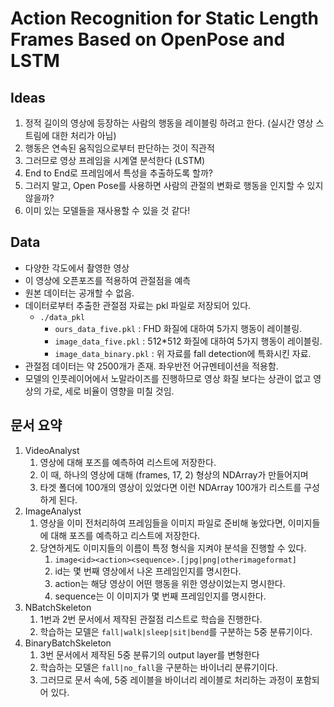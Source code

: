 # Action Recognition for Static Length Frames Based on OpenPose and LSTM

## Ideas

1. 정적 길이의 영상에 등장하는 사람의 행동을 레이블링 하려고 한다. (실시간 영상 스트림에 대한 처리가 아님)
2. 행동은 연속된 움직임으로부터 판단하는 것이 직관적
3. 그러므로 영상 프레임을 시계열 분석한다 (LSTM)
4. End to End로 프레임에서 특성을 추출하도록 할까?
5. 그러지 말고, Open Pose를 사용하면 사람의 관절의 변화로 행동을 인지할 수 있지 않을까?
6. 이미 있는 모델들을 재사용할 수 있을 것 같다!



## Data

- 다양한 각도에서 촬영한 영상
- 이 영상에 오픈포즈를 적용하여 관절점을 예측
- 원본 데이터는 공개할 수 없음.
- 데이터로부터 추출한 관절점 자료는 pkl 파일로 저장되어 있다.
  - `./data_pkl`
    - `ours_data_five.pkl` : FHD 화질에 대하여 5가지 행동이 레이블링.
    - `image_data_five.pkl` : 512*512 화질에 대하여 5가지 행동이 레이블링.
    - `image_data_binary.pkl` : 위 자료를 fall detection에 특화시킨 자료.
- 관절점 데이터는 약 2500개가 존재. 좌우반전 어규멘테이션을 적용함.
- 모델의 인풋레이어에서 노말라이즈를 진행하므로 영상 화질 보다는 상관이 없고 영상의 가로, 세로 비율이 영향을 미칠 것임.

## 문서 요약

1. VideoAnalyst
   1. 영상에 대해 포즈를 예측하여 리스트에 저장한다. 
   2. 이 때, 하나의 영상에 대해 (frames, 17, 2) 형상의 NDArray가 만들어지며 
   3. 타겟 폴더에 100개의 영상이 있었다면 이런 NDArray 100개가 리스트를 구성하게 된다.
2. ImageAnalyst
   1. 영상을 이미 전처리하여 프레임들을 이미지 파일로 준비해 놓았다면, 이미지들에 대해 포즈를 예측하고 리스트에 저장한다.
   2. 당연하게도 이미지들의 이름이 특정 형식을 지켜야 분석을 진행할 수 있다.
      1. `image<id><action><sequence>.[jpg|png|otherimageformat]`
      2. id는 몇 번째 영상에서 나온 프레임인지를 명시한다.
      3. action는 해당 영상이 어떤 행동을 위한 영상이었는지 명시한다.
      4. sequence는 이 이미지가 몇 번째 프레임인지를 명시한다.
3. NBatchSkeleton
   1. 1번과 2번 문서에서 제작된 관절점 리스트로 학습을 진행한다.
   2. 학습하는 모델은 `fall|walk|sleep|sit|bend`를 구분하는 5중 분류기이다.
4. BinaryBatchSkeleton
   1. 3번 문서에서 제작된 5중 분류기의 output layer를 변형한다
   2. 학습하는 모델은 `fall|no_fall`을 구분하는 바이너리 분류기이다.
   3. 그러므로 문서 속에, 5중 레이블을 바이너리 레이블로 처리하는 과정이 포함되어 있다.

